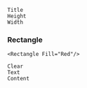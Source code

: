 ```
Title
Height
Width
```







### Rectangle

```xaml
<Rectangle Fill="Red"/>
```







```
Clear
Text
Content

```

